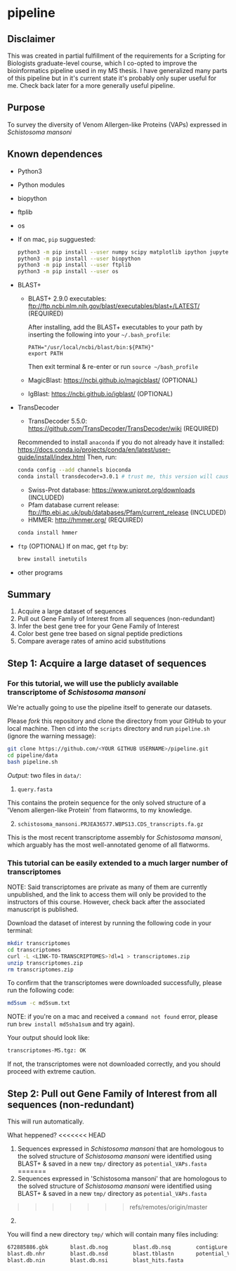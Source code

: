 # pipeline

## Disclaimer

This was created in partial fulfillment of the requirements for a Scripting for Biologists graduate-level course, which I co-opted to improve the bioinformatics pipeline used in my MS thesis.  I have generalized many parts of this pipeline but in it's current state it's probably only super useful for me.  Check back later for a more generally useful pipeline.

## Purpose

To survey the diversity of Venom Allergen-like Proteins (VAPs) expressed in _Schistosoma mansoni_

## Known dependences

* Python3

* Python modules

 - biopython 
 - ftplib
 - os

 - If on mac, `pip` sugguested:
	```bash
	python3 -m pip install --user numpy scipy matplotlib ipython jupyter pandas sympy nose # req for biopython
	python3 -m pip install --user biopython
	python3 -m pip install --user ftplib
	python3 -m pip install --user os
	```

* BLAST+ 

  - BLAST+ 2.9.0 executables: ftp://ftp.ncbi.nlm.nih.gov/blast/executables/blast+/LATEST/ (REQUIRED)
  
    After installing, add the BLAST+ executables to your path by inserting the following into your `~/.bash_profile`:
    ```
    PATH="/usr/local/ncbi/blast/bin:${PATH}"
    export PATH
    ```
    Then exit terminal & re-enter or run `source ~/bash_profile`
  
  - MagicBlast: https://ncbi.github.io/magicblast/ (OPTIONAL)
  - IgBlast: https://ncbi.github.io/igblast/ (OPTIONAL)
  
* TransDecoder

 	- TransDecoder 5.5.0: https://github.com/TransDecoder/TransDecoder/wiki (REQUIRED)

 	Recommended to install `anaconda` if you do not already have it installed: https://docs.conda.io/projects/conda/en/latest/user-guide/install/index.html
 	Then, run:
 	```bash
 	conda config --add channels bioconda
 	conda install transdecoder=3.0.1 # trust me, this version will cause less heartache than the most recent version
 	```
 	- Swiss-Prot database: https://www.uniprot.org/downloads (INCLUDED)
 	- Pfam database current release: ftp://ftp.ebi.ac.uk/pub/databases/Pfam/current_release (INCLUDED)
 	- HMMER: http://hmmer.org/ (REQUIRED)
 	```bash
 	conda install hmmer
 	```

* `ftp` (OPTIONAL)
	If on mac, get `ftp` by:
	```bash
	brew install inetutils
	```

* other programs

## Summary

1. Acquire a large dataset of sequences
2. Pull out Gene Family of Interest from all sequences (non-redundant)
3. Infer the best gene tree for your Gene Family of Interest
4. Color best gene tree based on signal peptide predictions
5. Compare average rates of amino acid substitutions

## Step 1: Acquire a large dataset of sequences

### For this tutorial, we will use the publicly available transcriptome of _Schistosoma mansoni_

We're actually going to use the pipeline itself to generate our datasets.

Please *fork* this repository and clone the directory from your GitHub to your local machine. Then cd into the `scripts` directory and run `pipeline.sh` (ignore the warning message):
```bash
git clone https://github.com/<YOUR GITHUB USERNAME>/pipeline.git
cd pipeline/data
bash pipeline.sh
```

*Output:* two files in `data/`:
1. `query.fasta`

This contains the protein sequence for the only solved structure of a 'Venom allergen-like Protein' from flatworms, to my knowledge. 

2. `schistosoma_mansoni.PRJEA36577.WBPS13.CDS_transcripts.fa.gz`

This is the most recent transcriptome assembly for _Schistosoma mansoni_, which arguably has the most well-annotated genome of all flatworms.


### This tutorial can be easily extended to a much larger number of transcriptomes

NOTE: Said transcriptomes are private as many of them are currently unpublished, and the link to access them will only be provided to the instructors of this course.  However, check back after the associated manuscript is published.

Download the dataset of interest by running the following code in your terminal:
```bash
mkdir transcriptomes
cd transcriptomes
curl -L <LINK-TO-TRANSCRIPTOMES>?dl=1 > transcriptomes.zip
unzip transcriptomes.zip
rm transcriptomes.zip
```

To confirm that the transcriptomes were downloaded successfully, please run the following code: 
```bash
md5sum -c md5sum.txt
```
NOTE: if you're on a mac and received a `command not found` error, please run `brew install md5sha1sum` and try again).

Your output should look like:
```bash
transcriptomes-MS.tgz: OK
```
If not, the transcriptomes were not downloaded correctly, and you should proceed with extreme caution. 

## Step 2: Pull out Gene Family of Interest from all sequences (non-redundant)

This will run automatically.

What heppened?
<<<<<<< HEAD
1. Sequences expressed in _Schistosoma mansoni_ that are homologous to the solved structure of _Schistosoma mansoni_ were identified using BLAST+ & saved in a new `tmp/` directory as `potential_VAPs.fasta`
=======
1. Sequences expressed in 'Schistosoma mansoni' that are homologous to the solved structure of _Schistosoma mansoni_ were identified using BLAST+ & saved in a new `tmp/` directory as `potential_VAPs.fasta`
>>>>>>> refs/remotes/origin/master
2.   

You will find a new directory `tmp/` which will contain many files including:
```bash
672885886.gbk		blast.db.nog		blast.db.nsq		contigLure.txt
blast.db.nhr		blast.db.nsd		blast.tblastn		potential_VAPs.fasta
blast.db.nin		blast.db.nsi		blast_hits.fasta
```
